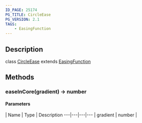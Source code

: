 ```yaml
---
ID_PAGE: 25174
PG_TITLE: CircleEase
PG_VERSION: 2.1
TAGS:
    - EasingFunction
---
```

## Description

class [CircleEase](/classes/2.5/CircleEase) extends [EasingFunction](/classes/2.5/EasingFunction)



## Methods

### easeInCore(gradient) &rarr; number



#### Parameters
 | Name | Type | Description
---|---|---|---
 | gradient | number |     


